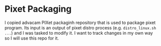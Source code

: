 # Pixet Packaging

I copied advacam PIXet packaginh repository that is used to package pixet program. Its input is an output of pixet distro process (e.g. `distro_linux.sh ...`) and I was tasked to modify it. I want to track changes in my own way so I will use this repo for it.